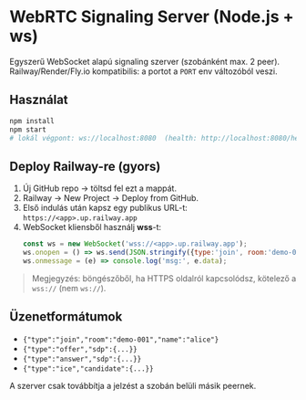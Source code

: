 # WebRTC Signaling Server (Node.js + ws)

Egyszerű WebSocket alapú signaling szerver (szobánként max. 2 peer).
Railway/Render/Fly.io kompatibilis: a portot a `PORT` env változóból veszi.

## Használat

```bash
npm install
npm start
# lokál végpont: ws://localhost:8080  (health: http://localhost:8080/health)
```

## Deploy Railway-re (gyors)

1. Új GitHub repo -> töltsd fel ezt a mappát.
2. Railway -> New Project -> Deploy from GitHub.
3. Első indulás után kapsz egy publikus URL-t: `https://<app>.up.railway.app`
4. WebSocket kliensből használj **wss**-t:
   ```js
   const ws = new WebSocket('wss://<app>.up.railway.app');
   ws.onopen = () => ws.send(JSON.stringify({type:'join', room:'demo-001', name:'webclient'}));
   ws.onmessage = (e) => console.log('msg:', e.data);
   ```

> Megjegyzés: böngészőből, ha HTTPS oldalról kapcsolódsz, kötelező a `wss://` (nem `ws://`).

## Üzenetformátumok

- `{"type":"join","room":"demo-001","name":"alice"}`
- `{"type":"offer","sdp":{...}}`
- `{"type":"answer","sdp":{...}}`
- `{"type":"ice","candidate":{...}}`

A szerver csak továbbítja a jelzést a szobán belüli másik peernek.
